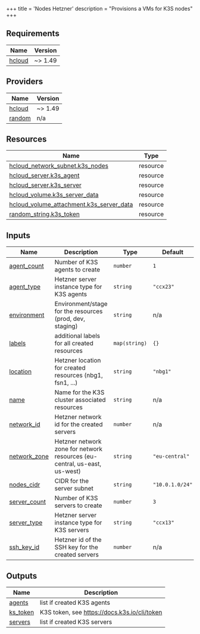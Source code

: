+++
title = 'Nodes Hetzner'
description = "Provisions a VMs for K3S nodes"
+++

<!-- BEGIN_TF_DOCS -->
## Requirements

| Name | Version |
|------|---------|
| <a name="requirement_hcloud"></a> [hcloud](#requirement\_hcloud) | ~> 1.49 |

## Providers

| Name | Version |
|------|---------|
| <a name="provider_hcloud"></a> [hcloud](#provider\_hcloud) | ~> 1.49 |
| <a name="provider_random"></a> [random](#provider\_random) | n/a |

## Resources

| Name | Type |
|------|------|
| [hcloud_network_subnet.k3s_nodes](https://registry.terraform.io/providers/hetznercloud/hcloud/latest/docs/resources/network_subnet) | resource |
| [hcloud_server.k3s_agent](https://registry.terraform.io/providers/hetznercloud/hcloud/latest/docs/resources/server) | resource |
| [hcloud_server.k3s_server](https://registry.terraform.io/providers/hetznercloud/hcloud/latest/docs/resources/server) | resource |
| [hcloud_volume.k3s_server_data](https://registry.terraform.io/providers/hetznercloud/hcloud/latest/docs/resources/volume) | resource |
| [hcloud_volume_attachment.k3s_server_data](https://registry.terraform.io/providers/hetznercloud/hcloud/latest/docs/resources/volume_attachment) | resource |
| [random_string.k3s_token](https://registry.terraform.io/providers/hashicorp/random/latest/docs/resources/string) | resource |

## Inputs

| Name | Description | Type | Default | Required |
|------|-------------|------|---------|:--------:|
| <a name="input_agent_count"></a> [agent\_count](#input\_agent\_count) | Number of K3S agents to create | `number` | `1` | no |
| <a name="input_agent_type"></a> [agent\_type](#input\_agent\_type) | Hetzner server instance type for K3S agents | `string` | `"ccx23"` | no |
| <a name="input_environment"></a> [environment](#input\_environment) | Environment/stage for the resources (prod, dev, staging) | `string` | n/a | yes |
| <a name="input_labels"></a> [labels](#input\_labels) | additional labels for all created resources | `map(string)` | `{}` | no |
| <a name="input_location"></a> [location](#input\_location) | Hetzner location for created resources (nbg1, fsn1, ...) | `string` | `"nbg1"` | no |
| <a name="input_name"></a> [name](#input\_name) | Name for the K3S cluster associated resources | `string` | n/a | yes |
| <a name="input_network_id"></a> [network\_id](#input\_network\_id) | Hetzner network id for the created servers | `number` | n/a | yes |
| <a name="input_network_zone"></a> [network\_zone](#input\_network\_zone) | Hetzner network zone for network resources (eu-central, us-east, us-west) | `string` | `"eu-central"` | no |
| <a name="input_nodes_cidr"></a> [nodes\_cidr](#input\_nodes\_cidr) | CIDR for the server subnet | `string` | `"10.0.1.0/24"` | no |
| <a name="input_server_count"></a> [server\_count](#input\_server\_count) | Number of K3S servers to create | `number` | `3` | no |
| <a name="input_server_type"></a> [server\_type](#input\_server\_type) | Hetzner server instance type for K3S servers | `string` | `"ccx13"` | no |
| <a name="input_ssh_key_id"></a> [ssh\_key\_id](#input\_ssh\_key\_id) | Hetzner id of the SSH key for the created servers | `number` | n/a | yes |

## Outputs

| Name | Description |
|------|-------------|
| <a name="output_agents"></a> [agents](#output\_agents) | list if created K3S agents |
| <a name="output_ks_token"></a> [ks\_token](#output\_ks\_token) | K3S token, see https://docs.k3s.io/cli/token |
| <a name="output_servers"></a> [servers](#output\_servers) | list if created K3S servers |
<!-- END_TF_DOCS -->